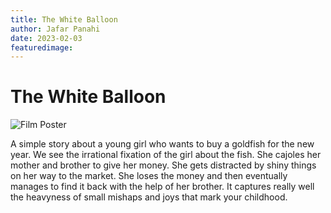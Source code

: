 ```yaml
---
title: The White Balloon
author: Jafar Panahi
date: 2023-02-03
featuredimage: 
---
```


# The White Balloon

![Film Poster](the-balloon.webp)

A simple story about a young girl who wants to buy a goldfish for the new year. We see the irrational fixation of the girl about the fish. She cajoles her mother and brother to give her money. She gets distracted by shiny things on her way to the market. She loses the money and then eventually manages to find it back with the help of her brother. It captures really well the heavyness of small mishaps and joys that mark your childhood.
